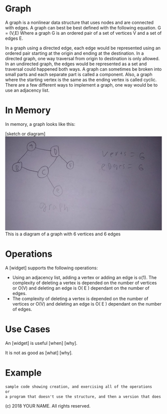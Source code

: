 # Graph

A graph is a nonlinear data structure that uses nodes and are connected with edges. A graph can best be best defined with the following equation. G = (V,E) Where a graph G is an ordered pair of a set of vertices V and a set of edges E. 

In a graph using a directed edge, each edge would be represented using an ordered pair starting at the origin and ending at the destination. In a directed graph, one way traversal from origin to destination is only allowed.  In an undirected graph, the edges would be represented as a set and traversal could happened both ways. A graph can sometimes be broken into small parts and each separate part is called a component. Also, a graph where the starting vertex is the same as the ending vertex is called cyclic. There are a few different ways to implement a graph, one way would be to use an adjacency list.   
# In Memory

In memory, a graph looks like this:

\[sketch or diagram\]
![](pics/graph.png)
This is a diagram of a graph with 6 vertices and 6 edges 

# Operations

A \[widget\] supports the following operations:

* Using an adjacency list, adding a vertex or adding an edge is o(1).
The complexity of deleting a vertex is depended on the number of vertices or O(V) and deleting an edge is O( E ) dependant on the number of edges. 
* The complexity of deleting a vertex is depended on the number of vertices or O(V) and deleting an edge is O( E ) dependant on the number of edges. 


# Use Cases

An \[widget\] is useful \[when\] \[why\].

It is not as good as \[what] \[why\].

# Example

```
sample code showing creation, and exercising all of the operations
or
a program that doesn't use the structure, and then a version that does
```

(c) 2018 YOUR NAME. All rights reserved.

